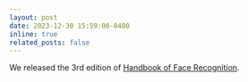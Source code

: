 ```yaml
---
layout: post
date: 2023-12-30 15:59:00-0400
inline: true
related_posts: false
---
```

We released the 3rd edition of [Handbook of Face Recognition](https://link.springer.com/book/10.1007/978-3-031-43567-6).